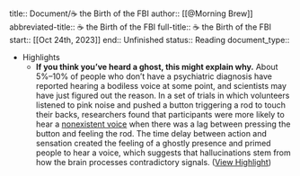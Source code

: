 title:: Document/☕ the Birth of the FBI
author:: [[@Morning Brew]]
abbreviated-title:: ☕ the Birth of the FBI 
full-title:: ☕ the Birth of the FBI
start:: [[Oct 24th, 2023]]
end:: Unfinished
status:: Reading
document_type::

- Highlights
	- **If you think you’ve heard a ghost, this might explain why.** About 5%–10% of people who don’t have a psychiatric diagnosis have reported hearing a bodiless voice at some point, and scientists may have just figured out the reason. In a set of trials in which volunteers listened to pink noise and pushed a button triggering a rod to touch their backs, researchers found that participants were more likely to hear a [nonexistent voice](https://links.morningbrew.com/c/dgT?mblid=dd8685ad93cd&mbcid=33094487.4261109&mid=fb81f38ba95bdf7454ec67778b247935) when there was a lag between pressing the button and feeling the rod. The time delay between action and sensation created the feeling of a ghostly presence and primed people to hear a voice, which suggests that hallucinations stem from how the brain processes contradictory signals. ([View Highlight](https://read.readwise.io/read/01hdc9vw41s59ae2q51nnda150))